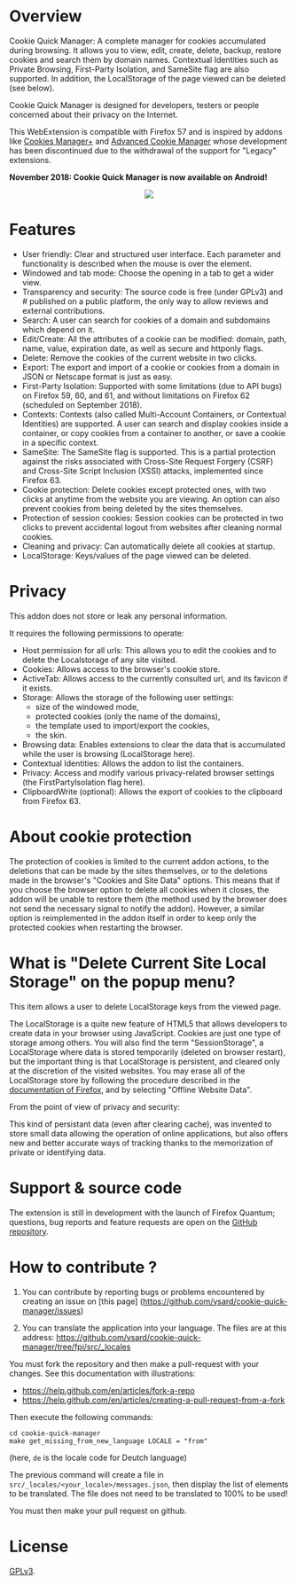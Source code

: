 # Overview

Cookie Quick Manager: A complete manager for cookies accumulated during browsing.
It allows you to view, edit, create, delete, backup, restore cookies and search them by domain names. Contextual Identities such as Private Browsing, First-Party Isolation, and SameSite flag are also supported.
In addition, the LocalStorage of the page viewed can be deleted (see below).

Cookie Quick Manager is designed for developers, testers or people
concerned about their privacy on the Internet.

This WebExtension is compatible with Firefox 57 and is inspired by addons like [Cookies Manager+](https://addons.mozilla.org/fr/firefox/addon/cookies-manager-plus/) and [Advanced Cookie Manager](https://addons.mozilla.org/fr/firefox/addon/cookie-manager/) whose development has been discontinued due to the withdrawal of the support for "Legacy" extensions.

**November 2018: Cookie Quick Manager is now available on Android!**

<p align="center">
<img  src="https://raw.githubusercontent.com/ysard/cookie-quick-manager/fpi/AMO/screenshots/github.png">
</p>


# Features

* User friendly: Clear and structured user interface. Each parameter and functionality is described when the mouse is over the element.
* Windowed and tab mode: Choose the opening in a tab to get a wider view.
* Transparency and security: The source code is free (under GPLv3) and # published on a public platform, the only way to allow reviews and external contributions.
* Search: A user can search for cookies of a domain and subdomains which depend on it.
* Edit/Create: All the attributes of a cookie can be modified: domain, path, name, value, expiration date, as well as secure and httponly flags.
* Delete: Remove the cookies of the current website in two clicks.
* Export: The export and import of a cookie or cookies from a domain in JSON or Netscape format is just as easy.
* First-Party Isolation: Supported with some limitations (due to API bugs) on Firefox 59, 60, and 61, and without limitations on Firefox 62 (scheduled on September 2018).
* Contexts: Contexts (also called Multi-Account Containers, or Contextual Identities) are supported. A user can search and display cookies inside a container, or copy cookies from a container to another, or save a cookie in a specific context.
* SameSite: The SameSite flag is supported. This is a partial protection against the risks associated with Cross-Site Request Forgery (CSRF) and Cross-Site Script Inclusion (XSSI) attacks, implemented since Firefox 63.
* Cookie protection: Delete cookies except protected ones, with two clicks at anytime from the website you are viewing. An option can also prevent cookies from being deleted by the sites themselves.
* Protection of session cookies: Session cookies can be protected in two clicks to prevent accidental logout from websites after cleaning normal cookies.
* Cleaning and privacy: Can automatically delete all cookies at startup.
* LocalStorage: Keys/values of the page viewed can be deleted.


# Privacy

This addon does not store or leak any personal information.

It requires the following permissions to operate:

* Host permission for all urls: This allows you to edit the cookies and to delete the Localstorage of any site visited.
* Cookies: Allows access to the browser's cookie store.
* ActiveTab: Allows access to the currently consulted url, and its favicon if it exists.
* Storage: Allows the storage of the following user settings:
    - size of the windowed mode,
    - protected cookies (only the name of the domains),
    - the template used to import/export the cookies,
    - the skin.
* Browsing data: Enables extensions to clear the data that is accumulated while the user is browsing (LocalStorage here).
* Contextual Identities: Allows the addon to list the containers.
* Privacy: Access and modify various privacy-related browser settings (the FirstPartyIsolation flag here).
* ClipboardWrite (optional): Allows the export of cookies to the clipboard from Firefox 63.


# About cookie protection

The protection of cookies is limited to the current addon actions, to the deletions that can be made by the sites themselves, or to the deletions made in the browser's "Cookies and Site Data" options.
This means that if you choose the browser option to delete all cookies when it closes, the addon will be unable to restore them (the method used by the browser does not send the necessary signal to notify the addon). However, a similar option is reimplemented in the addon itself in order to keep only the protected cookies when restarting the browser.


# What is "Delete Current Site Local Storage" on the popup menu?

This item allows a user to delete LocalStorage keys from the viewed page.

The LocalStorage is a quite new feature of HTML5 that allows developers to create data in your browser using JavaScript. Cookies are just one type of storage among others.
You will also find the term "SessionStorage", a LocalStorage where data is stored temporarily (deleted on browser restart), but the important thing is that LocalStorage is persistent, and cleared only at the discretion of the visited websites.
You may erase all of the LocalStorage store by following the procedure described in the [documentation of Firefox](https://support.mozilla.org/en-US/kb/delete-cookies-remove-info-websites-stored#w_delete-all-cookies), and by selecting "Offline Website Data".

From the point of view of privacy and security:

This kind of persistant data (even after clearing cache), was invented to store small data allowing the operation of online applications, but also offers new and better accurate ways of tracking thanks to the memorization of private or identifying data.


# Support & source code

The extension is still in development with the launch of Firefox Quantum; questions, bug reports and feature requests are open on the [GitHub repository](https://github.com/ysard/cookie-quick-manager/issues).


# How to contribute ?

1. You can contribute by reporting bugs or problems encountered by creating an issue on [this page] (https://github.com/ysard/cookie-quick-manager/issues)


2. You can translate the application into your language.
The files are at this address:
https://github.com/ysard/cookie-quick-manager/tree/fpi/src/_locales

You must fork the repository and then make a pull-request with your changes.
See this documentation with illustrations:

- https://help.github.com/en/articles/fork-a-repo
- https://help.github.com/en/articles/creating-a-pull-request-from-a-fork

Then execute the following commands:

    cd cookie-quick-manager
    make get_missing_from_new_language LOCALE = "from"

(here, `de` is the locale code for Deutch language)

The previous command will create a file in `src/_locales/<your_locale>/messages.json`,
then display the list of elements to be translated.
The file does not need to be translated to 100% to be used!

You must then make your pull request on github.


# License

[GPLv3](https://github.com/ysard/cookie-quick-manager/blob/master/LICENSE").